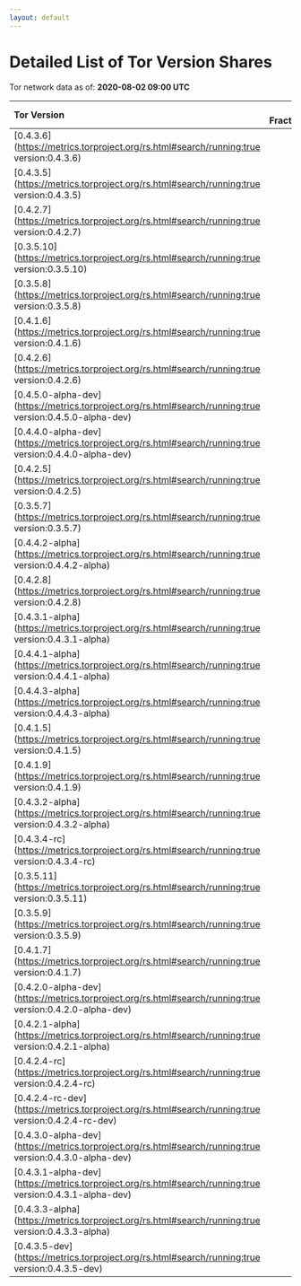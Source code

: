 ```yaml
---
layout: default
---
```



# Detailed List of Tor Version Shares

Tor network data as of: **2020-08-02 09:00 UTC**

| Tor Version                                                                                               |   CW Fraction(%) |   Exit(%) |   Guard(%) |   #Relays |
|:----------------------------------------------------------------------------------------------------------|-----------------:|----------:|-----------:|----------:|
| [0.4.3.6](https://metrics.torproject.org/rs.html#search/running:true version:0.4.3.6)                     |             37.6 |     58.83 |      28.84 |      1926 |
| [0.4.3.5](https://metrics.torproject.org/rs.html#search/running:true version:0.4.3.5)                     |             22.3 |      9.61 |      25.53 |      1878 |
| [0.4.2.7](https://metrics.torproject.org/rs.html#search/running:true version:0.4.2.7)                     |             17.7 |     24.32 |      15.79 |      1122 |
| [0.3.5.10](https://metrics.torproject.org/rs.html#search/running:true version:0.3.5.10)                   |              7.1 |      1.22 |       9.43 |       749 |
| [0.3.5.8](https://metrics.torproject.org/rs.html#search/running:true version:0.3.5.8)                     |              3.9 |      0.43 |       5.99 |       258 |
| [0.4.1.6](https://metrics.torproject.org/rs.html#search/running:true version:0.4.1.6)                     |              2.8 |      0.4  |       4.1  |       174 |
| [0.4.2.6](https://metrics.torproject.org/rs.html#search/running:true version:0.4.2.6)                     |              1.4 |      0.59 |       1.64 |       217 |
| [0.4.5.0-alpha-dev](https://metrics.torproject.org/rs.html#search/running:true version:0.4.5.0-alpha-dev) |              1.1 |      3.49 |       0.18 |        93 |
| [0.4.4.0-alpha-dev](https://metrics.torproject.org/rs.html#search/running:true version:0.4.4.0-alpha-dev) |              0.9 |      0.03 |       1.56 |        24 |
| [0.4.2.5](https://metrics.torproject.org/rs.html#search/running:true version:0.4.2.5)                     |              0.8 |      0.17 |       1.16 |        92 |
| [0.3.5.7](https://metrics.torproject.org/rs.html#search/running:true version:0.3.5.7)                     |              0.7 |      0    |       1.24 |        28 |
| [0.4.4.2-alpha](https://metrics.torproject.org/rs.html#search/running:true version:0.4.4.2-alpha)         |              0.7 |      0.17 |       1.03 |        49 |
| [0.4.2.8](https://metrics.torproject.org/rs.html#search/running:true version:0.4.2.8)                     |              0.4 |      0    |       0.6  |        20 |
| [0.4.3.1-alpha](https://metrics.torproject.org/rs.html#search/running:true version:0.4.3.1-alpha)         |              0.4 |      0    |       0.82 |         5 |
| [0.4.4.1-alpha](https://metrics.torproject.org/rs.html#search/running:true version:0.4.4.1-alpha)         |              0.3 |      0.16 |       0.56 |        14 |
| [0.4.4.3-alpha](https://metrics.torproject.org/rs.html#search/running:true version:0.4.4.3-alpha)         |              0.3 |      0.31 |       0.45 |        23 |
| [0.4.1.5](https://metrics.torproject.org/rs.html#search/running:true version:0.4.1.5)                     |              0.1 |      0    |       0.16 |        24 |
| [0.4.1.9](https://metrics.torproject.org/rs.html#search/running:true version:0.4.1.9)                     |              0.1 |      0.11 |       0.18 |        26 |
| [0.4.3.2-alpha](https://metrics.torproject.org/rs.html#search/running:true version:0.4.3.2-alpha)         |              0.1 |      0    |       0.23 |         6 |
| [0.4.3.4-rc](https://metrics.torproject.org/rs.html#search/running:true version:0.4.3.4-rc)               |              0.1 |      0    |       0.26 |         6 |
| [0.3.5.11](https://metrics.torproject.org/rs.html#search/running:true version:0.3.5.11)                   |              0   |      0    |       0    |         2 |
| [0.3.5.9](https://metrics.torproject.org/rs.html#search/running:true version:0.3.5.9)                     |              0   |      0    |       0.1  |         1 |
| [0.4.1.7](https://metrics.torproject.org/rs.html#search/running:true version:0.4.1.7)                     |              0   |      0.05 |       0.02 |         9 |
| [0.4.2.0-alpha-dev](https://metrics.torproject.org/rs.html#search/running:true version:0.4.2.0-alpha-dev) |              0   |      0    |       0    |         1 |
| [0.4.2.1-alpha](https://metrics.torproject.org/rs.html#search/running:true version:0.4.2.1-alpha)         |              0   |      0    |       0.02 |         1 |
| [0.4.2.4-rc](https://metrics.torproject.org/rs.html#search/running:true version:0.4.2.4-rc)               |              0   |      0.06 |       0.01 |         2 |
| [0.4.2.4-rc-dev](https://metrics.torproject.org/rs.html#search/running:true version:0.4.2.4-rc-dev)       |              0   |      0    |       0    |         1 |
| [0.4.3.0-alpha-dev](https://metrics.torproject.org/rs.html#search/running:true version:0.4.3.0-alpha-dev) |              0   |      0    |       0    |         2 |
| [0.4.3.1-alpha-dev](https://metrics.torproject.org/rs.html#search/running:true version:0.4.3.1-alpha-dev) |              0   |      0    |       0    |         1 |
| [0.4.3.3-alpha](https://metrics.torproject.org/rs.html#search/running:true version:0.4.3.3-alpha)         |              0   |      0    |       0    |         3 |
| [0.4.3.5-dev](https://metrics.torproject.org/rs.html#search/running:true version:0.4.3.5-dev)             |              0   |      0    |       0    |         1 |
